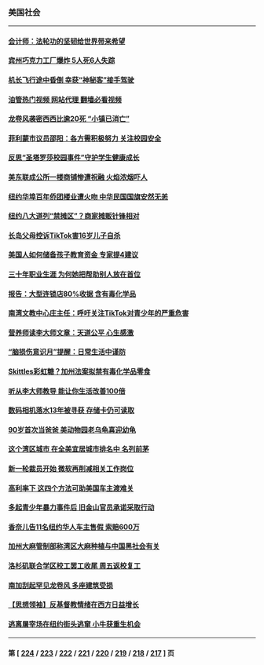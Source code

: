 ### 美国社会
---
#### [会计师：法轮功的坚韧给世界带来希望](../../pages/ncid1078160/n13958448.md?03260845) 
#### [宾州巧克力工厂爆炸 5人死6人失踪](../../pages/ncid1078160/n13958395.md?03260845) 
#### [机长飞行途中昏倒 幸获“神秘客”接手驾驶](../../pages/ncid1078160/n13958151.md?03260845) 
#### [油管热门视频 网站代理 翻墙必看视频](http://138.2.39.72:81/youtube.html?epic-marker?03260845)
#### [龙卷风袭密西西比逾20死 “小镇已消亡”](../../pages/ncid1078160/n13958331.md?03260845) 
#### [菲利蒙市议员邵阳：各方需积极努力 关注校园安全](../../pages/ncid1078160/n13958133.md?03260845) 
#### [反思“圣塔罗莎校园事件”守护学生健康成长](../../pages/ncid1078160/n13958123.md?03260845) 
#### [美东联成公所一楼商铺惨遭祝融 火焰浓烟吓人](../../pages/ncid1078160/n13958094.md?03260845) 
#### [纽约华埠百年侨团楼业遭火吻 中华民国国旗安然无恙](../../pages/ncid1078160/n13958088.md?03260845) 
#### [纽约八大道列“禁摊区”？商家摊贩针锋相对](../../pages/ncid1078160/n13958085.md?03260845) 
#### [长岛父母控诉TikTok害16岁儿子自杀](../../pages/ncid1078160/n13958082.md?03260845) 
#### [美国人如何储备孩子教育资金 专家提4建议](../../pages/ncid1078160/n13957955.md?03260845) 
#### [三十年职业生涯 为何她把帮助别人放在首位](../../pages/ncid1078160/n13958080.md?03260845) 
#### [报告：大型连锁店80%收据 含有毒化学品](../../pages/ncid1078160/n13958066.md?03260845) 
#### [南湾文教中心庄主任：呼吁关注TikTok对青少年的严重危害](../../pages/ncid1078160/n13958058.md?03260845) 
#### [营养师读李大师文章：天道公平 心生感激](../../pages/ncid1078160/n13957940.md?03260845) 
#### [“脑损伤意识月”提醒：日常生活中谨防](../../pages/ncid1078160/n13957954.md?03260845) 
#### [Skittles彩虹糖？加州法案拟禁有毒化学品零食](../../pages/ncid1078160/n13957941.md?03260845) 
#### [听从李大师教导 能让你生活改善100倍](../../pages/ncid1078160/n13957101.md?03260845) 
#### [数码相机落水13年被寻获 存储卡仍可读取](../../pages/ncid1078160/n13957512.md?03260845) 
#### [90岁首次当爸爸 美动物园老乌龟喜迎幼龟](../../pages/ncid1078160/n13957317.md?03260845) 
#### [这个湾区城市 在全美宜居城市排名中 名列前茅](../../pages/ncid1078160/n13957476.md?03260845) 
#### [新一轮裁员开始 微软再削减相关工作岗位](../../pages/ncid1078160/n13957474.md?03260845) 
#### [高利率下 这四个方法可助美国车主渡难关](../../pages/ncid1078160/n13957238.md?03260845) 
#### [多起青少年暴力事件后 旧金山官员承诺采取行动](../../pages/ncid1078160/n13957470.md?03260845) 
#### [香奈儿告11名纽约华人车主售假 索赔600万](../../pages/ncid1078160/n13957344.md?03260845) 
#### [加州大麻管制部称湾区大麻种植与中国黑社会有关](../../pages/ncid1078160/n13957423.md?03260845) 
#### [洛杉矶联合学区校工罢工收尾 周五返校复工](../../pages/ncid1078160/n13957160.md?03260845) 
#### [南加刮起罕见龙卷风 多座建筑受损](../../pages/ncid1078160/n13957131.md?03260845) 
#### [【思想领袖】反基督教情绪在西方日益增长](../../pages/ncid1078160/n13934326.md?03260845) 
#### [逃离屠宰场在纽约街头逃窜 小牛获重生机会](../../pages/ncid1078160/n13956964.md?03260845) 

---
#### 第 [ [224](./224.md?03260845) / [223](./223.md?03260845) / [222](./222.md?03260845) / [221](./221.md?03260845) / [220](./220.md?03260845) / [219](./219.md?03260845) / [218](./218.md?03260845) / [217](./217.md?03260845) ] 页
